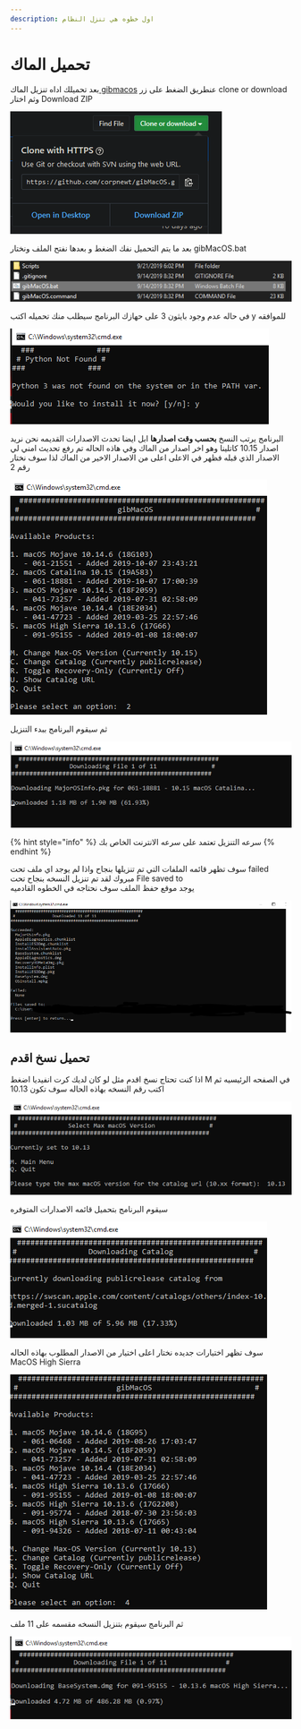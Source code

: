 ```yaml
---
description: اول خطوه هي تنزل النظام
---
```


# تحميل الماك

بعد تحميلك اداه تنزيل الماك[ gibmacos](https://github.com/corpnewt/gibMacOS) عنطريق الضغط على زر clone or download وثم اختار Download ZIP

![&#x627;&#x62E;&#x62A;&#x627;&#x631; Download ZIP](.gitbook/assets/image%20%2821%29.png)

بعد ما يتم التحميل نفك الضغط و بعدها نفتح الملف ونختار gibMacOS.bat

![](.gitbook/assets/image%20%2864%29.png)

في حاله عدم وجود بايثون 3 على حهازك البرنامج سيطلب منك تحميله اكتب y للموافقه

![](.gitbook/assets/image%20%2876%29.png)

البرنامج يرتب النسخ **بحسب وقت اصدارها** ابل ايضا تحدث الاصدارات القديمه نحن نريد اصدار 10.15 كاتلينا وهو اخر اصدار من الماك وفي هاذه الحاله تم رفع تحديث امني لي الاصدار الذي قبله فظهر في الاعلى اعلى من الاصدار الاخير من الماك لذا سوف نختار رقم 2

![](.gitbook/assets/image%20%2853%29.png)

ثم سيقوم البرنامج ببدء التنزيل

![](.gitbook/assets/image%20%2826%29.png)

{% hint style="info" %}
سرعه التنزيل تعتمد على سرعه الانترنت الخاص بك
{% endhint %}

سوف تظهر قائمه الملفات التي تم تنزيلها بنجاح واذا لم يوجد اي ملف تحت failed مبروك لقد تم تنزيل النسخه بنجاح تحت File saved to  
يوجد موقع حفظ الملف سوف نحتاجه في الخطوه القادميه

![](.gitbook/assets/image%20%2815%29.png)

## تحميل نسخ اقدم

اذا كنت تحتاج نسخ اقدم مثل لو كان لديك كرت انفيديا اضغط M في الصفحه الرئيسيه ثم اكتب رقم النسخه بهاذه الحاله سوف تكون 10.13

![](.gitbook/assets/image%20%284%29.png)

سيقوم البرنامج بتحميل قائمه الاصدارات المتوفره

![](.gitbook/assets/image%20%2824%29.png)

سوف تظهر اختيارات جديده نختار اعلى اختيار من الاصدار المطلوب بهاذه الحاله MacOS High Sierra

![](.gitbook/assets/image%20%282%29.png)

ثم البرنامج سيقوم بتنزيل النسخه مقسمه على 11 ملف

![](.gitbook/assets/image%20%2845%29.png)

